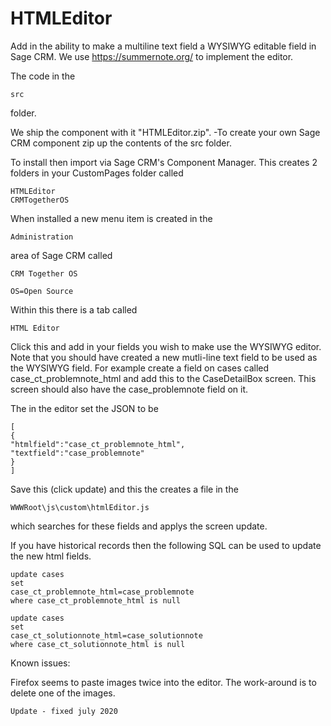# HTMLEditor
Add in the ability to make a multiline text field a WYSIWYG editable field in Sage CRM. 
We use https://summernote.org/ to implement the editor. 

The code in the 

	src

folder.


We ship the component with it "HTMLEditor.zip".
-To create your own Sage CRM component zip up the contents of the src folder. 

To install then import via Sage CRM's Component Manager. 
This creates 2 folders in your CustomPages folder called

	HTMLEditor
	CRMTogetherOS

When installed a new menu item is created in the 

	Administration

area of Sage CRM called
  
	CRM Together OS
  
	OS=Open Source

Within this there is a tab called 

	HTML Editor
  
Click this and add in your fields you wish to make use the WYSIWYG editor. Note that you should have created a new mutli-line text field to be used as the WYSIWYG field. 
For example create a field on cases called
	case_ct_problemnote_html
and add this to the 
	CaseDetailBox 
screen. This screen should also have the 
	case_problemnote
field on it. 

The in the editor set the JSON to be

	[
	{
	"htmlfield":"case_ct_problemnote_html",
	"textfield":"case_problemnote"
	}
	]
	  
Save this (click update) and this the creates a file in the 

    WWWRoot\js\custom\htmlEditor.js
	
which searches for these fields and applys the screen update. 

If you have historical records then the following SQL can be used to update the new html fields. 

	update cases
	set 
	case_ct_problemnote_html=case_problemnote
	where case_ct_problemnote_html is null

	update cases
	set 
	case_ct_solutionnote_html=case_solutionnote
	where case_ct_solutionnote_html is null
	  
Known issues:

Firefox seems to paste images twice into the editor. The work-around is to delete one of the images. 

	Update - fixed july 2020  


